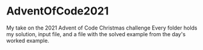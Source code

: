 # AdventOfCode2021
My take on the 2021 Advent of Code Christmas challenge
Every folder holds my solution, input file, and a file with the solved example from the day's worked example.
